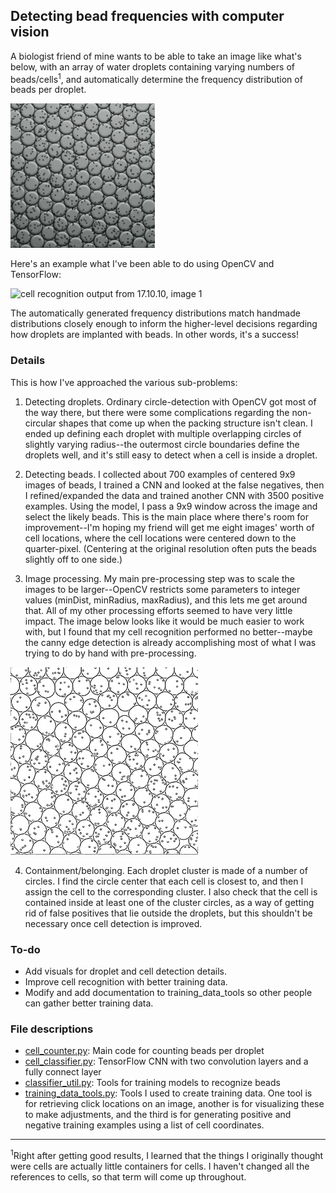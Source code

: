 ## Detecting bead frequencies with computer vision


A biologist friend of mine wants to be able to take an image like what's below, with an array of water droplets containing varying numbers of beads/cells<sup>1</sup>, and automatically determine the frequency distribution of beads per droplet.

![array of water droplets containing beads](images/test_array_lo_res.png)

Here's an example what I've been able to do using OpenCV and TensorFlow:

![cell recognition output from 17.10.10, image 1](images/output_17.10.10.1_img1_annotated_hi_res.png)

The automatically generated frequency distributions match handmade distributions closely enough to inform the higher-level decisions regarding how droplets are implanted with beads. In other words, it's a success!

### Details

This is how I've approached the various sub-problems:

1. Detecting droplets. Ordinary circle-detection with OpenCV got most of the way there, but there were some complications regarding the non-circular shapes that come up when the packing structure isn't clean. I ended up defining each droplet with multiple overlapping circles of slightly varying radius--the outermost circle boundaries define the droplets well, and it's still easy to detect when a cell is inside a droplet.

2. Detecting beads. I collected about 700 examples of centered 9x9 images of beads, I trained a CNN and looked at the false negatives, then I refined/expanded the data and trained another CNN with 3500 positive examples. Using the model, I pass a 9x9 window across the image and select the likely beads. This is the main place where there's room for improvement--I'm hoping my friend will get me eight images' worth of cell locations, where the cell locations were centered down to the quarter-pixel. (Centering at the original resolution often puts the beads slightly off to one side.)

3. Image processing. My main pre-processing step was to scale the images to be larger--OpenCV restricts some parameters to integer values (minDist, minRadius, maxRadius), and this lets me get around that. All of my other processing efforts seemed to have very little impact. The image below looks like it would be much easier to work with, but I found that my cell recognition performed no better--maybe the canny edge detection is already accomplishing most of what I was trying to do by hand with pre-processing. 

![thresholded droplets image](images/test_array_1_thresholded_small.png)

4. Containment/belonging. Each droplet cluster is made of a number of circles. I find the circle center that each cell is closest to, and then I assign the cell to the corresponding cluster. I also check that the cell is contained inside at least one of the cluster circles, as a way of getting rid of false positives that lie outside the droplets, but this shouldn't be necessary once cell detection is improved.


### To-do

- Add visuals for droplet and cell detection details.
- Improve cell recognition with better training data.
- Modify and add documentation to training_data_tools so other people can gather better training data.


### File descriptions
- [cell_counter.py](cell_counter.py): Main code for counting beads per droplet
- [cell_classifier.py](cell_classifier.py): TensorFlow CNN with two convolution layers and a fully connect layer
- [classifier_util.py](classifier_util.py): Tools for training models to recognize beads
- [training_data_tools.py](training_data_tools.py): Tools I used to create training data. One tool is for retrieving click locations on an image, another is for visualizing these to make adjustments, and the third is for generating positive and negative training examples using a list of cell coordinates.

_________________________________________

<sup>1</sup>Right after getting good results, I learned that the things I originally thought were cells are actually little containers for cells. I haven't changed all the references to cells, so that term will come up throughout. 